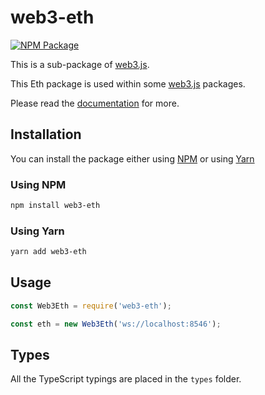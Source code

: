# web3-eth

[![NPM Package][npm-image]][npm-url]

This is a sub-package of [web3.js][repo].

This Eth package is used within some [web3.js][repo] packages.

Please read the [documentation][docs] for more.

## Installation

You can install the package either using [NPM](https://www.npmjs.com/package/web3-eth) or using [Yarn](https://yarnpkg.com/package/web3-eth)

### Using NPM

```bash
npm install web3-eth
```

### Using Yarn

```bash
yarn add web3-eth
```

## Usage

```js
const Web3Eth = require('web3-eth');

const eth = new Web3Eth('ws://localhost:8546');
```

## Types

All the TypeScript typings are placed in the `types` folder.

[docs]: http://web3js.readthedocs.io/en/1.0/
[repo]: https://github.com/ethereum/web3-eth.js
[npm-image]: https://img.shields.io/npm/v/web3-eth.svg
[npm-url]: https://npmjs.org/package/web3-eth
